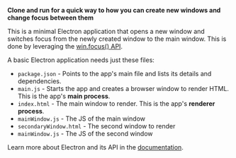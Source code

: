 **Clone and run for a quick way to how you can create new windows and change focus between them**

This is a minimal Electron application that opens a new window and switches focus from the newly created window to the main window. This is done by leveraging the [win.focus() API](http://electron.atom.io/docs/api/browser-window/#winfocus). 


A basic Electron application needs just these files:

- `package.json` - Points to the app's main file and lists its details and dependencies.
- `main.js` - Starts the app and creates a browser window to render HTML. This is the app's **main process**.
- `index.html` - The main window to render. This is the app's **renderer process**.
- `mainWindow.js` - The JS of the main window
- `secondaryWindow.html` - The second window to render
- `mainWindow.js` - The JS of the second window



Learn more about Electron and its API in the [documentation](http://electron.atom.io/docs/latest).



